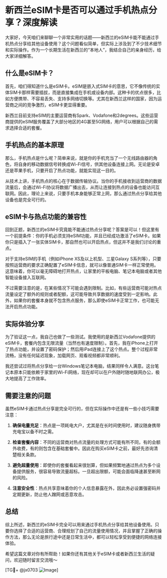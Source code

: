 # 新西兰eSIM卡是否可以通过手机热点分享？深度解读

大家好，今天咱们来聊聊一个非常实用的话题——新西兰的eSIM卡能不能通过手机热点分享给其他设备使用？这个问题看似简单，但实际上涉及到了不少技术细节和实际操作。作为一个长期生活在新西兰的“本地人”，我结合自己的亲身经历，给大家详细解答。

## 什么是eSIM卡？

首先，咱们得知道什么是eSIM卡。eSIM是嵌入式SIM卡的意思，它不像传统的实体SIM卡那样需要插拔，而是直接集成在手机或设备内部。这种卡的优点很多，比如方便携带、不容易丢失、支持多网络切换等。尤其在新西兰这样的国家，因为运营商之间的竞争激烈，eSIM卡更显得重要。

新西兰目前支持eSIM的主要运营商有Spark、Vodafone和2degrees。这些运营商提供的eSIM服务覆盖了大部分地区的4G甚至5G网络，用户可以根据自己的需求选择合适的套餐。

## 手机热点的基本原理

那么，手机热点是什么呢？简单来说，就是你的手机充当了一个无线路由器的角色，将自身的移动数据信号转换成Wi-Fi信号，供其他设备连接上网。无论是安卓还是苹果手机，只要开启了热点功能，就能实现这一目的。

从技术上讲，手机热点的核心在于数据传输协议。当你的手机接收到运营商的数据流量后，会通过Wi-Fi协议将数据广播出去，从而让连接到热点的设备也能访问互联网。因此，理论上来说，只要手机本身能够正常上网，那么通过热点分享给其他设备也是完全可行的。

## eSIM卡与热点功能的兼容性

回到正题，新西兰的eSIM卡究竟能不能通过热点分享呢？答案是可以！但这里有一个前提条件：你的手机必须支持eSIM功能，并且已经成功激活了eSIM卡。如果你只是插入了一张实体SIM卡，那自然也可以开启热点，但这并不是我们讨论的重点。

对于支持eSIM的手机（例如iPhone XS及以上机型、三星Galaxy S系列等），只要按照运营商的要求正确配置了eSIM卡信息，就可以像普通SIM卡一样正常使用。这意味着，你可以毫无障碍地打开热点，让家里的平板电脑、笔记本电脑或者其他智能设备接入互联网。

不过需要注意的是，在某些情况下可能会遇到限制。比如，有些运营商可能对热点流量设定了额外的规则或者配额，这可能导致共享数据的速度受到一定影响。此外，如果你的套餐本身就不包含热点服务，那么即使eSIM卡正常工作，也可能无法开启热点功能。

## 实际体验分享

为了验证这一点，我自己也做了一些测试。我使用的是新西兰Vodafone提供的eSIM卡，套餐内包含无限流量（当然也有速度限制）。首先，我在iPhone上打开了热点功能，并设置了密码保护；然后用iPad连接上了这个热点。整个过程非常流畅，没有任何延迟现象，加载网页、观看视频都非常顺利。

我还尝试过将热点分享给一台Windows笔记本电脑，结果同样令人满意。这台笔记本原本只能依赖于家里的Wi-Fi网络，现在却可以在户外随时随地联网办公，极大地提高了工作效率。

## 需要注意的问题

虽然eSIM卡通过热点分享是完全可行的，但在实际操作中还是有一些小技巧需要注意：

1. **确保电量充足**：热点是一项耗电大户，尤其是在长时间使用时，建议随身携带充电宝以备不时之需。
   
2. **检查套餐内容**：不同的运营商对热点流量的处理方式可能有所不同，有的会额外收费，有的则包含在基础套餐中。因此在购买eSIM卡之前，最好先咨询清楚相关条款。

3. **避免超量使用**：即使你的套餐看起来很划算，但如果频繁地通过热点为多个设备提供服务，很容易导致流量超标。一旦超出限额，可能会面临降速甚至断网的风险。

4. **注意安全性**：热点共享意味着你的个人信息暴露在外，因此务必设置强密码并定期更新，防止他人蹭网或恶意攻击。

## 总结

综上所述，新西兰的eSIM卡完全可以用来通过手机热点分享给其他设备使用。只要你选择了合适的运营商、合理规划了自己的流量使用情况，并且掌握了正确的操作方法，那么无论是旅行途中还是日常生活中，都可以轻松享受到便捷的网络连接体验。

希望这篇文章对你有所帮助！如果你还有其他关于eSIM卡或者新西兰生活的疑问，欢迎随时留言交流哦～

[TG💪+ @jx0703 ![Image](https://github.com/user-attachments/assets/dbca1d08-cadb-493c-b0ec-ad6f7a83f270)]